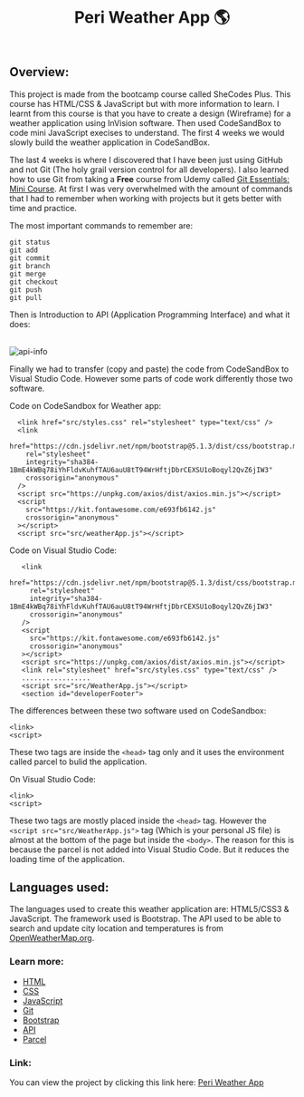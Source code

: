 <header>
<h1> Peri Weather App 🌎</h1>
</header>

<section>
<h2>Overview:</h2>
</section>

<p> This project is made from the bootcamp course called SheCodes Plus. This course has HTML/CSS & JavaScript but with more information to learn. I learnt from this course is that you have to create a design (Wireframe) for a weather application using InVision software. Then used CodeSandBox to code mini JavaScript execises to understand. The first 4 weeks we would slowly build the weather application in CodeSandBox. </p>

<p> The last 4 weeks is where I discovered that I have been just using GitHub and not Git (The holy grail version control for all developers). I  also learned how to use Git from taking a <strong>Free</strong> course from Udemy called <a href="https://www.udemy.com/course/git-essentials-mini-course/">Git Essentials: Mini Course</a>. At first I was very overwhelmed with the amount of commands that I had to remember when working with projects but it gets better with time and practice.

The most important commands to remember are:

```
git status
git add
git commit
git branch
git merge
git checkout
git push
git pull
```

Then is Introduction to API (Application Programming Interface) and what it does:</p>
<br/><img src="https://www.altexsoft.com/media/2021/03/word-image.png" alt ="api-info"/>
</br>

 <p>
  Finally we had to transfer (copy and paste) the code from CodeSandBox to Visual Studio Code. However some parts of code work differently those two software.

Code on CodeSandbox for Weather app:

```
  <link href="src/styles.css" rel="stylesheet" type="text/css" />
  <link
    href="https://cdn.jsdelivr.net/npm/bootstrap@5.1.3/dist/css/bootstrap.min.css"
    rel="stylesheet"
    integrity="sha384-1BmE4kWBq78iYhFldvKuhfTAU6auU8tT94WrHftjDbrCEXSU1oBoqyl2QvZ6jIW3"
    crossorigin="anonymous"
  />
  <script src="https://unpkg.com/axios/dist/axios.min.js"></script>
  <script
    src="https://kit.fontawesome.com/e693fb6142.js"
    crossorigin="anonymous"
  ></script>
  <script src="src/weatherApp.js"></script>
```

Code on Visual Studio Code:

```
   <link
     href="https://cdn.jsdelivr.net/npm/bootstrap@5.1.3/dist/css/bootstrap.min.css"
     rel="stylesheet"
     integrity="sha384-1BmE4kWBq78iYhFldvKuhfTAU6auU8tT94WrHftjDbrCEXSU1oBoqyl2QvZ6jIW3"
     crossorigin="anonymous"
   />
   <script
     src="https://kit.fontawesome.com/e693fb6142.js"
     crossorigin="anonymous"
   ></script>
   <script src="https://unpkg.com/axios/dist/axios.min.js"></script>
   <link rel="stylesheet" href="src/styles.css" type="text/css" />
   .................
   <script src="src/WeatherApp.js"></script>
   <section id="developerFooter">
```

 </p>

 <p>
    The differences between these two software used on CodeSandbox: 
  
  ```
  <link>
  <script>
  ```
  These two tags are inside the `<head>` tag only and it uses the environment called parcel to bulid the application.
  
</p> 
    
<p>
    On Visual Studio Code: 
 
  ```
  <link>
  <script>  
  ```     
 These two tags are mostly placed inside the `<head>` tag. However the `<script src="src/WeatherApp.js">` tag (Which is your personal JS file) is almost at the bottom of the page but inside the `<body>`. The reason for this is because the parcel is not added into Visual Studio Code. But it reduces the loading time of the application.
 
 </p>

<section>
<h2>Languages used:</h2>
</section>

<p>The languages used to create this weather application are: HTML5/CSS3 & JavaScript. The framework used is Bootstrap. The API used to be able to search and update city location and temperatures is from <a href="https://openweathermap.org/api">OpenWeatherMap.org</a>.</p>

<section>
<h3>Learn more:</h3>
</section>
<ul>
    <li><a href="https://developer.mozilla.org/en-US/docs/Learn/HTML">HTML</a></li>
    <li><a href="https://developer.mozilla.org/en-US/docs/Learn/CSS">CSS</a></li>
    <li><a href="https://developer.mozilla.org/en-US/docs/Learn/JavaScript">JavaScript</a></li>
    <li><a href ="https://developer.mozilla.org/en-US/docs/Learn/Tools_and_testing/GitHub">Git</a></li>
    <li><a href ="https://getbootstrap.com/docs/5.1/getting-started/introduction/">Bootstrap</a></li>
    <li><a href = "https://developer.mozilla.org/en-US/docs/Learn/JavaScript/Client-side_web_APIs/Introduction">API</a></li>
    <li><a href ="https://parceljs.org/docs/">Parcel</a></li>
</ul>
   
<h3>Link:</h3>
<p>You can view the project by clicking this link here: <a href ="https://ecstatic-shirley-3303d9.netlify.app/">Peri Weather App</a></p>
